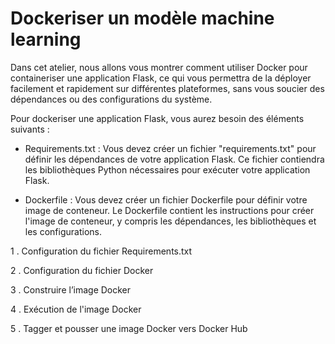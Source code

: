 # Dockeriser un modèle machine learning

Dans cet atelier, nous allons vous montrer comment utiliser Docker pour containeriser une application Flask, ce qui vous permettra de la déployer facilement et rapidement sur différentes plateformes, sans vous soucier des dépendances ou des configurations du système.

Pour dockeriser une application Flask, vous aurez besoin des éléments suivants :

* Requirements.txt : Vous devez créer un fichier "requirements.txt" pour définir les dépendances de votre application Flask. Ce fichier contiendra les bibliothèques Python nécessaires pour exécuter votre application Flask.

* Dockerfile : Vous devez créer un fichier Dockerfile pour définir votre image de conteneur. Le Dockerfile contient les instructions pour créer l'image de conteneur, y compris les dépendances, les bibliothèques et les configurations.




1 . Configuration du fichier Requirements.txt

2 . Configuration du fichier Docker 

3 . Construire l’image Docker

4 . Exécution de l'image Docker

5 . Tagger et pousser une image Docker vers Docker Hub 


